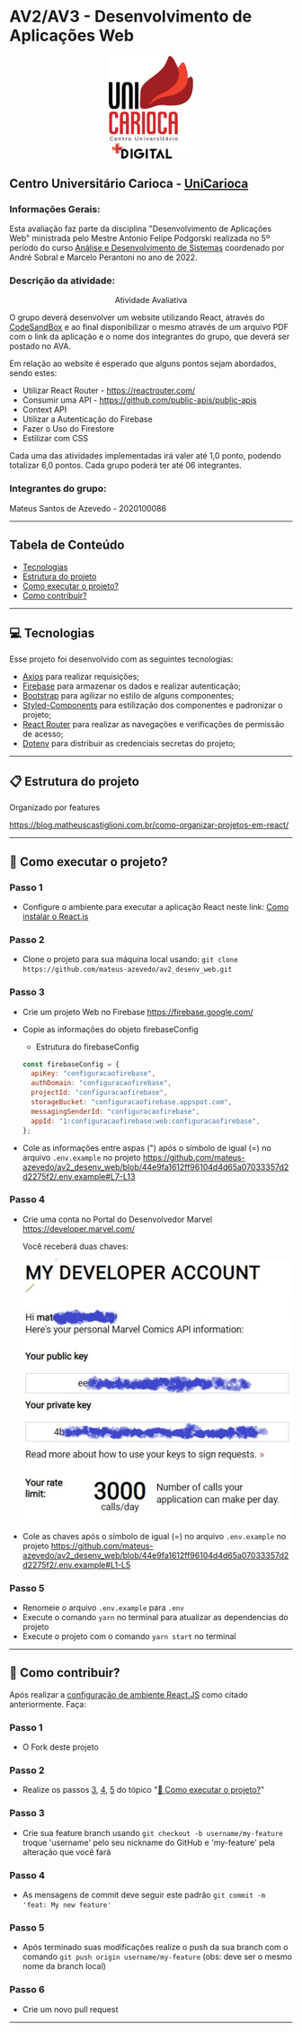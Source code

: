 # AV2/AV3 - Desenvolvimento de Aplicações Web

<div align="center">
  <a href="https://www.unicarioca.edu.br/">
    <img src="./doc/logo_unicarioca.png" width="150" />
  </a>
</div>

## Centro Universitário Carioca - [UniCarioca](https://www.unicarioca.edu.br/)

### Informações Gerais:

Esta avaliação faz parte da disciplina "Desenvolvimento de Aplicações Web" ministrada pelo Mestre Antonio Felipe Podgorski realizada no 5º período do curso [Análise e Desenvolvimento de Sistemas](https://unicarioca.edu.br/cursos/graduacao/analise-e-desenvolvimento-de-sistemas) coordenado por André Sobral e Marcelo Perantoni no ano de 2022.

### Descrição da atividade:

<p align="center">Atividade Avaliativa</p>

O grupo deverá desenvolver um website utilizando React, através do [CodeSandBox](https://codesandbox.io/) e ao final disponibilizar o mesmo através de um arquivo PDF com o link da aplicação e o nome dos integrantes do grupo, que deverá ser postado no AVA.

Em relação ao website é esperado que alguns pontos sejam abordados, sendo estes:

- Utilizar React Router - https://reactrouter.com/
- Consumir uma API - https://github.com/public-apis/public-apis
- Context API
- Utilizar a Autenticação do Firebase
- Fazer o Uso do Firestore
- Estilizar com CSS

Cada uma das atividades implementadas irá valer até 1,0 ponto, podendo totalizar 6,0 pontos.
Cada grupo poderá ter até 06 integrantes.

### Integrantes do grupo:

Mateus Santos de Azevedo - 2020100086

---

## Tabela de Conteúdo

<ul>
  <li><a href="#-tecnologias">Tecnologias</a></li>
  <li><a href="#-estrutura-do-projeto">Estrutura do projeto</a></li>
  <li><a href="#-como-executar-o-projeto">Como executar o projeto?</a></li>
  <li><a href="#-como-contribuir">Como contribuir?</a></li>
</ul>

---

## 💻 Tecnologias

Esse projeto foi desenvolvido com as seguintes tecnologias:

- [Axios](https://axios-http.com/) para realizar requisições;
- [Firebase](https://firebase.google.com/) para armazenar os dados e realizar autenticação;
- [Bootstrap](https://getbootstrap.com/) para agilizar no estilo de alguns componentes;
- [Styled-Components](https://styled-components.com/) para estilização dos componentes e padronizar o projeto;
- [React Router](https://reactrouter.com/) para realizar as navegações e verificações de permissão de acesso;
- [Dotenv](https://create-react-app.dev/docs/adding-custom-environment-variables) para distribuir as credenciais secretas do projeto;

---

## 📋 Estrutura do projeto

Organizado por features

https://blog.matheuscastiglioni.com.br/como-organizar-projetos-em-react/

---

## 🤔 Como executar o projeto?

### Passo 1

- Configure o ambiente para executar a aplicação React neste link:
  [Como instalar o React.js](https://www.freecodecamp.org/portuguese/news/como-instalar-o-react-js-com-create-react-app/)

### Passo 2

- Clone o projeto para sua máquina local usando:
  `git clone https://github.com/mateus-azevedo/av2_desenv_web.git`

### Passo 3

- Crie um projeto Web no Firebase
  https://firebase.google.com/

- Copie as informações do objeto firebaseConfig
  - Estrutura do firebaseConfig
  ```js
  const firebaseConfig = {
    apiKey: "configuracaofirebase",
    authDomain: "configuracaofirebase",
    projectId: "configuracaofirebase",
    storageBucket: "configuracaofirebase.appspot.com",
    messagingSenderId: "configuracaofirebase",
    appId: "1:configuracaofirebase:web:configuracaofirebase",
  };
  ```
- Cole as informações entre aspas (") após o símbolo de igual (=) no arquivo `.env.example` no projeto
  https://github.com/mateus-azevedo/av2_desenv_web/blob/44e9fa1612ff96104d4d65a07033357d2d2275f2/.env.example#L7-L13

### Passo 4

- Crie uma conta no Portal do Desenvolvedor Marvel
  https://developer.marvel.com/

  Você receberá duas chaves:
  <div align="center">
    <img src="./doc/marvel-developer-example.jpg" />
  </div>

- Cole as chaves após o símbolo de igual (=) no arquivo `.env.example` no projeto
  https://github.com/mateus-azevedo/av2_desenv_web/blob/44e9fa1612ff96104d4d65a07033357d2d2275f2/.env.example#L1-L5

### Passo 5

- Renomeie o arquivo `.env.example` para `.env`
- Execute o comando `yarn` no terminal para atualizar as dependencias do projeto
- Execute o projeto com o comando `yarn start` no terminal

---

## 🤩 Como contribuir?

Após realizar a <a href="https://www.freecodecamp.org/portuguese/news/como-instalar-o-react-js-com-create-react-app/">configuração de ambiente React.JS</a> como citado anteriormente.
Faça:

### Passo 1

- O Fork deste projeto

### Passo 2

- Realize os passos <a href="#passo-3">3</a>, <a href="#passo-4">4</a>, <a href="#passo-5">5</a> do tópico "<a href="#-como-executar-o-projeto">🤔 Como executar o projeto?</a>"

### Passo 3

- Crie sua feature branch usando `git checkout -b username/my-feature` troque 'username' pelo seu nickname do GitHub e 'my-feature' pela alteração que você fará

### Passo 4

- As mensagens de commit deve seguir este padrão `git commit -m 'feat: My new feature'`

### Passo 5

- Após terminado suas modificações realize o push da sua branch com o comando `git push origin username/my-feature` (obs: deve ser o mesmo nome da branch local)

### Passo 6

- Crie um novo pull request

---
